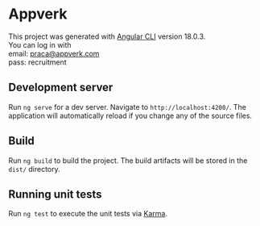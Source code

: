 # Appverk

This project was generated with [Angular CLI](https://github.com/angular/angular-cli) version 18.0.3.\
You can log in with \
email: praca@appverk.com\
pass: recruitment

## Development server

Run `ng serve` for a dev server. Navigate to `http://localhost:4200/`. The application will automatically reload if you change any of the source files.

## Build

Run `ng build` to build the project. The build artifacts will be stored in the `dist/` directory.

## Running unit tests

Run `ng test` to execute the unit tests via [Karma](https://karma-runner.github.io).
